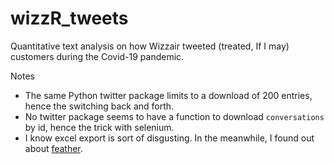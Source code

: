 # wizzR_tweets
Quantitative text analysis on how Wizzair tweeted (treated, If I may) customers during the Covid-19 pandemic.

Notes
  - The same Python twitter package limits to a download of 200 entries, hence the switching back and forth.
  - No twitter package seems to have a function to download `conversations` by id, hence the trick with selenium.
  - I know excel export is sort of disgusting. In the meanwhile, I found out about [feather](https://blog.rstudio.com/2016/03/29/feather/).
